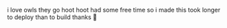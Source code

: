 i love owls
they go hoot hoot
had some free time so i made this
took longer to deploy than to build
thanks
🦉
